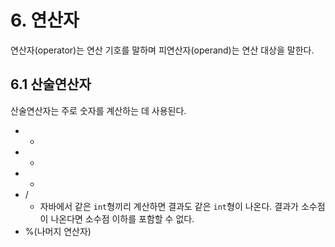 # 6. 연산자
연산자(operator)는 연산 기호를 말하며 피연산자(operand)는 연산 대상을 말한다.

## 6.1 산술연산자
산술연산자는 주로 숫자를 계산하는 데 사용된다.
- +
- -
- *
- /
	- 자바에서 같은 `int`형끼리 계산하면 결과도 같은 `int`형이 나온다. 결과가 소수점이 나온다면 소수점 이하를 포함할 수 없다.
- %(나머지 연산자) 
